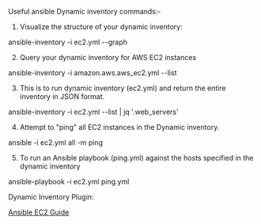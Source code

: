 

Useful ansible Dynamic inventory commands:-

1. Visualize the structure of your dynamic inventory:

ansible-inventory -i ec2.yml --graph

2. Query your dynamic inventory for AWS EC2 instances

ansible-inventory -i amazon.aws.aws_ec2.yml --list

3. This is to run dynamic inventory (ec2.yml) and return the entire inventory in JSON format.

ansible-inventory -i ec2.yml --list | jq '.web_servers'

4. Attempt to "ping" all EC2 instances in the Dynamic inventory.

ansible -i ec2.yml all -m ping

5. To run an Ansible playbook (ping.yml) against the hosts specified in the dynamic inventory

ansible-playbook -i ec2.yml ping.yml


Dynamic Inventory Plugin:

[Ansible EC2 Guide](https://docs.ansible.com/ansible/latest/collections/amazon/aws/docsite/aws_ec2_guide.html)

